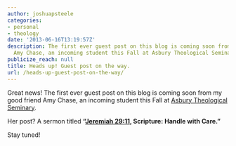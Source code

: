 ```yaml
---
author: joshuapsteele
categories:
- personal
- theology
date: '2013-06-16T13:19:57Z'
description: The first ever guest post on this blog is coming soon from my good friend
  Amy Chase, an incoming student this Fall at Asbury Theological Seminary.
publicize_reach: null
title: Heads up! Guest post on the way.
url: /heads-up-guest-post-on-the-way/
---
```


Great news! The first ever guest post on this blog is coming soon from my good friend Amy Chase, an incoming student this Fall at [Asbury Theological Seminary](http://www.asburyseminary.edu/).

Her post? A sermon titled **“[Jeremiah 29:11](http://www.biblegateway.com/passage/?search=Jeremiah%2029:11&version=NET), Scripture: Handle with Care.”**

Stay tuned!